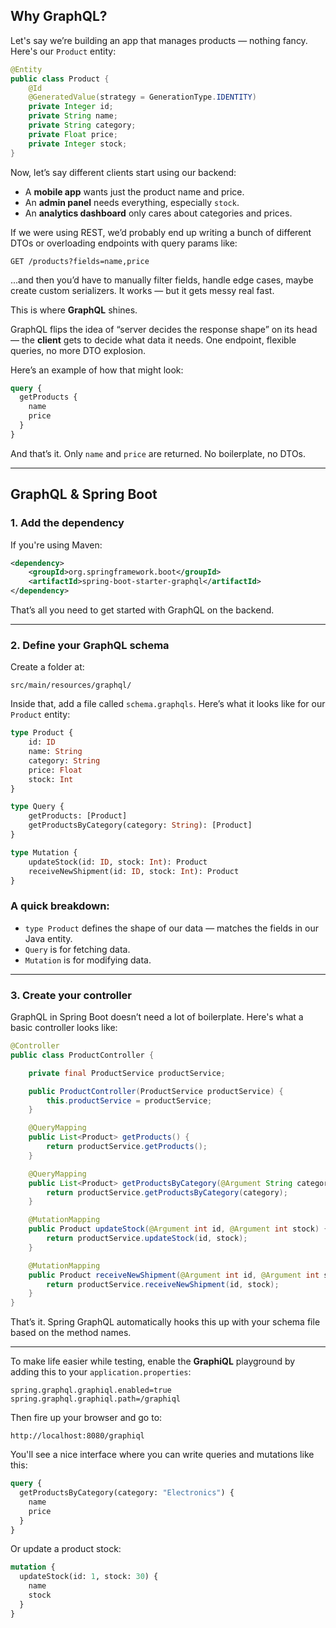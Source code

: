 ## Why GraphQL?

Let's say we’re building an app that manages products — nothing fancy. Here's our `Product` entity:

```java
@Entity
public class Product {
    @Id
    @GeneratedValue(strategy = GenerationType.IDENTITY)
    private Integer id;
    private String name;
    private String category;
    private Float price;
    private Integer stock;
}
```

Now, let’s say different clients start using our backend:

- A **mobile app** wants just the product name and price.
- An **admin panel** needs everything, especially `stock`.
- An **analytics dashboard** only cares about categories and prices.

If we were using REST, we’d probably end up writing a bunch of different DTOs or overloading endpoints with query params like:

```
GET /products?fields=name,price
```

...and then you’d have to manually filter fields, handle edge cases, maybe create custom serializers. It works — but it gets messy real fast.

This is where **GraphQL** shines.

GraphQL flips the idea of “server decides the response shape” on its head — the **client** gets to decide what data it needs. One endpoint, flexible queries, no more DTO explosion.

Here’s an example of how that might look:

```graphql
query {
  getProducts {
    name
    price
  }
}
```

And that’s it. Only `name` and `price` are returned. No boilerplate, no DTOs.

---

## GraphQL & Spring Boot


### 1. Add the dependency

If you're using Maven:

```xml
<dependency>
    <groupId>org.springframework.boot</groupId>
    <artifactId>spring-boot-starter-graphql</artifactId>
</dependency>
```

That’s all you need to get started with GraphQL on the backend.

---

### 2. Define your GraphQL schema

Create a folder at:
```
src/main/resources/graphql/
```

Inside that, add a file called `schema.graphqls`. Here’s what it looks like for our `Product` entity:

```graphql
type Product {
    id: ID
    name: String
    category: String
    price: Float
    stock: Int
}

type Query {
    getProducts: [Product]
    getProductsByCategory(category: String): [Product]
}

type Mutation {
    updateStock(id: ID, stock: Int): Product
    receiveNewShipment(id: ID, stock: Int): Product
}
```

### A quick breakdown:
- `type Product` defines the shape of our data — matches the fields in our Java entity.
- `Query` is for fetching data.
- `Mutation` is for modifying data.

---

### 3. Create your controller

GraphQL in Spring Boot doesn’t need a lot of boilerplate. Here's what a basic controller looks like:

```java
@Controller
public class ProductController {

    private final ProductService productService;

    public ProductController(ProductService productService) {
        this.productService = productService;
    }

    @QueryMapping
    public List<Product> getProducts() {
        return productService.getProducts();
    }

    @QueryMapping
    public List<Product> getProductsByCategory(@Argument String category) {
        return productService.getProductsByCategory(category);
    }

    @MutationMapping
    public Product updateStock(@Argument int id, @Argument int stock) {
        return productService.updateStock(id, stock);
    }

    @MutationMapping
    public Product receiveNewShipment(@Argument int id, @Argument int stock) {
        return productService.receiveNewShipment(id, stock);
    }
}
```

That’s it. Spring GraphQL automatically hooks this up with your schema file based on the method names.

---


To make life easier while testing, enable the **GraphiQL** playground by adding this to your `application.properties`:

```properties
spring.graphql.graphiql.enabled=true
spring.graphql.graphiql.path=/graphiql
```

Then fire up your browser and go to:
```
http://localhost:8080/graphiql
```

You'll see a nice interface where you can write queries and mutations like this:

```graphql
query {
  getProductsByCategory(category: "Electronics") {
    name
    price
  }
}
```

Or update a product stock:

```graphql
mutation {
  updateStock(id: 1, stock: 30) {
    name
    stock
  }
}
```

